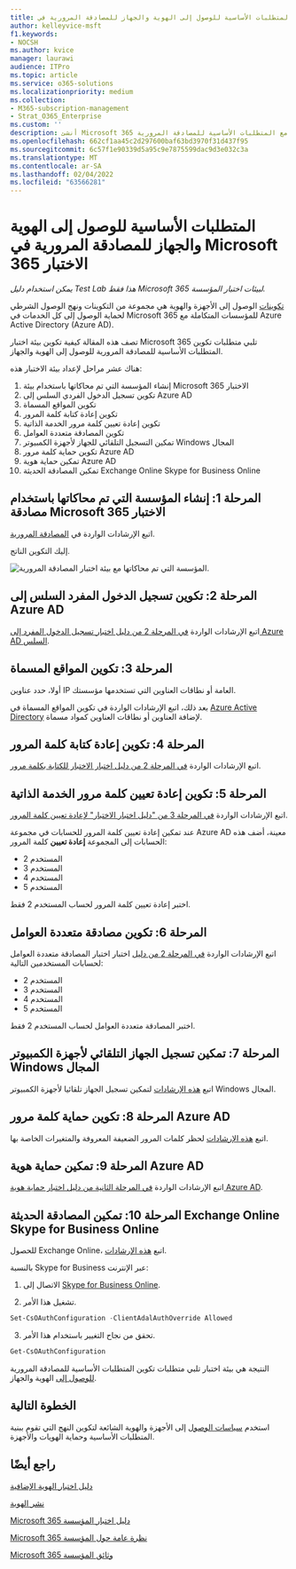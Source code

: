 ```yaml
---
title: المتطلبات الأساسية للوصول إلى الهوية والجهاز للمصادقة المرورية في Microsoft 365 الاختبار
author: kelleyvice-msft
f1.keywords:
- NOCSH
ms.author: kvice
manager: laurawi
audience: ITPro
ms.topic: article
ms.service: o365-solutions
ms.localizationpriority: medium
ms.collection:
- M365-subscription-management
- Strat_O365_Enterprise
ms.custom: ''
description: أنشئ Microsoft 365 اختبار الهوية والوصول إلى الجهاز مع المتطلبات الأساسية للمصادقة المرورية.
ms.openlocfilehash: 662cf1aa45c2d297600baf63bd3970f31d437f95
ms.sourcegitcommit: 6c57f1e90339d5a95c9e7875599dac9d3e032c3a
ms.translationtype: MT
ms.contentlocale: ar-SA
ms.lasthandoff: 02/04/2022
ms.locfileid: "63566281"
---
```

# <a name="identity-and-device-access-prerequisites-for-pass-through-authentication-in-your-microsoft-365-test-environment"></a>المتطلبات الأساسية للوصول إلى الهوية والجهاز للمصادقة المرورية في Microsoft 365 الاختبار

*يمكن استخدام دليل Test Lab هذا فقط Microsoft 365 لبيئات اختبار المؤسسة.*

[تكوينات](../security/office-365-security/microsoft-365-policies-configurations.md) الوصول إلى الأجهزة والهوية هي مجموعة من التكوينات ونهج الوصول الشرطي لحماية الوصول إلى كل الخدمات في Microsoft 365 للمؤسسات المتكاملة مع Azure Active Directory (Azure AD).

تصف هذه المقالة كيفية تكوين بيئة اختبار Microsoft 365 تلبي متطلبات تكوين المتطلبات الأساسية للمصادقة المرورية للوصول إلى الهوية والجهاز.[](../security/office-365-security/identity-access-prerequisites.md#prerequisites)

هناك عشر مراحل لإعداد بيئة الاختبار هذه:

1. إنشاء المؤسسة التي تم محاكاتها باستخدام بيئة Microsoft 365 الاختبار
2. تكوين تسجيل الدخول الفردي السلس إلى Azure AD
3. تكوين المواقع المسماة
4. تكوين إعادة كتابة كلمة المرور
5. تكوين إعادة تعيين كلمة مرور الخدمة الذاتية
6. تكوين المصادقة متعددة العوامل
7. تمكين التسجيل التلقائي للجهاز لأجهزة الكمبيوتر Windows المجال
8. تكوين حماية كلمة مرور Azure AD 
9. تمكين حماية هوية Azure AD
10. تمكين المصادقة الحديثة Exchange Online Skype for Business Online

## <a name="phase-1-build-out-your-simulated-enterprise-with-pass-through-authentication-microsoft-365-test-environment"></a>المرحلة 1: إنشاء المؤسسة التي تم محاكاتها باستخدام مصادقة Microsoft 365 الاختبار

اتبع الإرشادات الواردة في [المصادقة المرورية](pass-through-auth-m365-ent-test-environment.md).

إليك التكوين الناتج.

![المؤسسة التي تم محاكاتها مع بيئة اختبار المصادقة المرورية.](../media/pass-through-auth-m365-ent-test-environment/Phase2.png)
 
## <a name="phase-2-configure-azure-ad-seamless-single-sign-on"></a>المرحلة 2: تكوين تسجيل الدخول المفرد السلس إلى Azure AD

اتبع الإرشادات الواردة [في المرحلة 2 من دليل اختبار تسجيل الدخول المفرد إلى Azure AD السلس](single-sign-on-m365-ent-test-environment.md#phase-2-configure-azure-ad-connect-on-app1-for-azure-ad-seamless-sso).

## <a name="phase-3-configure-named-locations"></a>المرحلة 3: تكوين المواقع المسماة

أولا، حدد عناوين IP العامة أو نطاقات العناوين التي تستخدمها مؤسستك.

بعد ذلك، اتبع الإرشادات الواردة في تكوين المواقع المسماة في [Azure Active Directory](/azure/active-directory/reports-monitoring/quickstart-configure-named-locations) لإضافة العناوين أو نطاقات العناوين كمواد مسماة. 

## <a name="phase-4-configure-password-writeback"></a>المرحلة 4: تكوين إعادة كتابة كلمة المرور

اتبع الإرشادات الواردة [في المرحلة 2 من دليل اختبار الاختبار للكتابة بكلمة مرور](password-writeback-m365-ent-test-environment.md#phase-2-enable-password-writeback-for-the-testlab-ad-ds-domain).

## <a name="phase-5-configure-self-service-password-reset"></a>المرحلة 5: تكوين إعادة تعيين كلمة مرور الخدمة الذاتية

اتبع الإرشادات الواردة [في المرحلة 3 من "دليل اختبار الاختبار" لإعادة تعيين كلمة المرور](password-reset-m365-ent-test-environment.md#phase-3-configure-and-test-password-reset). 

عند تمكين إعادة تعيين كلمة المرور للحسابات في مجموعة Azure AD معينة، أضف هذه الحسابات إلى المجموعة **إعادة تعيين** كلمة المرور:

- المستخدم 2
- المستخدم 3
- المستخدم 4
- المستخدم 5

اختبر إعادة تعيين كلمة المرور لحساب المستخدم 2 فقط.

## <a name="phase-6-configure-multi-factor-authentication"></a>المرحلة 6: تكوين مصادقة متعددة العوامل

اتبع الإرشادات الواردة [في المرحلة 2 من دليل](multi-factor-authentication-microsoft-365-test-environment.md#phase-2-enable-and-test-multi-factor-authentication-for-the-user-2-account) اختبار اختبار المصادقة متعددة العوامل لحسابات المستخدمين التالية:

- المستخدم 2
- المستخدم 3
- المستخدم 4
- المستخدم 5

اختبر المصادقة متعددة العوامل لحساب المستخدم 2 فقط.

## <a name="phase-7-enable-automatic-device-registration-of-domain-joined-windows-computers"></a>المرحلة 7: تمكين تسجيل الجهاز التلقائي لأجهزة الكمبيوتر Windows المجال 

اتبع [هذه الإرشادات](/azure/active-directory/devices/hybrid-azuread-join-plan) لتمكين تسجيل الجهاز تلقائيا لأجهزة الكمبيوتر Windows المجال.

## <a name="phase-8-configure-azure-ad-password-protection"></a>المرحلة 8: تكوين حماية كلمة مرور Azure AD 

اتبع [هذه الإرشادات](/azure/active-directory/authentication/concept-password-ban-bad) لحظر كلمات المرور الضعيفة المعروفة والمتغيرات الخاصة بها.

## <a name="phase-9-enable-azure-ad-identity-protection"></a>المرحلة 9: تمكين حماية هوية Azure AD

اتبع الإرشادات الواردة [في المرحلة الثانية من دليل اختبار حماية هوية Azure AD](azure-ad-identity-protection-microsoft-365-test-environment.md#phase-2-use-azure-ad-identity-protection). 

## <a name="phase-10-enable-modern-authentication-for-exchange-online-and-skype-for-business-online"></a>المرحلة 10: تمكين المصادقة الحديثة Exchange Online Skype for Business Online

للحصول Exchange Online، اتبع [هذه الإرشادات](/Exchange/clients-and-mobile-in-exchange-online/enable-or-disable-modern-authentication-in-exchange-online#enable-or-disable-modern-authentication-in-exchange-online-for-client-connections-in-outlook-2013-or-later). 

بالنسبة Skype for Business عبر الإنترنت:

1. الاتصال إلى [Skype for Business Online](/SkypeForBusiness/set-up-your-computer-for-windows-powershell/set-up-your-computer-for-windows-powershell).

2. تشغيل هذا الأمر.

  ```powershell
  Set-CsOAuthConfiguration -ClientAdalAuthOverride Allowed
  ```

3. تحقق من نجاح التغيير باستخدام هذا الأمر.

  ```powershell
  Get-CsOAuthConfiguration
  ```

النتيجة هي بيئة اختبار تلبي متطلبات تكوين المتطلبات الأساسية للمصادقة المرورية [للوصول إلى](../security/office-365-security/identity-access-prerequisites.md#prerequisites) الهوية والجهاز. 

## <a name="next-step"></a>الخطوة التالية

استخدم [سياسات الوصول](../security/office-365-security/identity-access-policies.md) إلى الأجهزة والهوية الشائعة لتكوين النهج التي تقوم ببنية المتطلبات الأساسية وحماية الهويات والأجهزة.

## <a name="see-also"></a>راجع أيضًا

[دليل اختبار الهوية الإضافية](m365-enterprise-test-lab-guides.md#identity)

[نشر الهوية](deploy-identity-solution-overview.md)

[Microsoft 365 دليل اختبار المؤسسة](m365-enterprise-test-lab-guides.md)

[Microsoft 365 نظرة عامة حول المؤسسة](microsoft-365-overview.md)

[Microsoft 365 وثائق المؤسسة](/microsoft-365-enterprise/)
